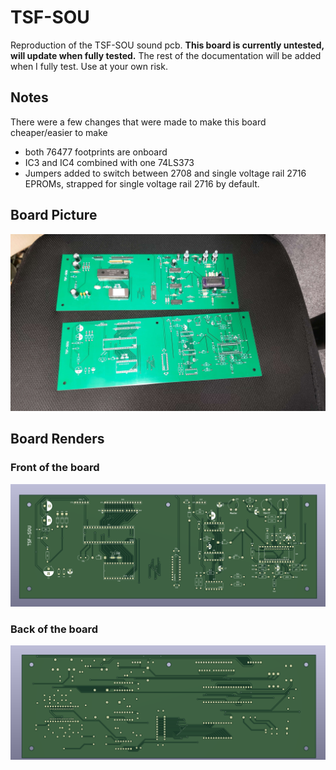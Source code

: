 # TSF-SOU
Reproduction of the TSF-SOU sound pcb. **This board is currently untested, will update when fully tested.** The rest of the documentation will be added when I fully test. Use at your own risk.

## Notes
There were a few changes that were made to make this board cheaper/easier to make
- both 76477 footprints are onboard
- IC3 and IC4 combined with one 74LS373
- Jumpers added to switch between 2708 and single voltage rail 2716 EPROMs, strapped for single voltage rail 2716 by default.
## Board Picture
![Board Picture](20230625_191053.jpg)
## Board Renders
### Front of the board
![Front Render](BoardFront.png)
### Back of the board
![Back Render](BoardBack.png)
